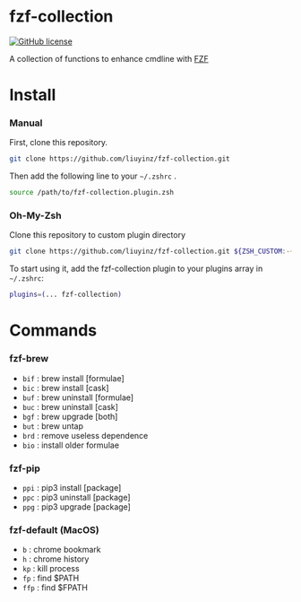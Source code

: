 # fzf-collection
[![GitHub license](https://img.shields.io/github/license/liuyinz/fzf-collection)](https://github.com/liuyinz/fzf-collection/blob/master/LICENSE)

A collection of functions to enhance cmdline with [FZF](https://github.com/junegunn/fzf)

# Install

### Manual

First, clone this repository.

```zsh
git clone https://github.com/liuyinz/fzf-collection.git
```

Then add the following line to your `~/.zshrc` .

```zsh
source /path/to/fzf-collection.plugin.zsh
```

### Oh-My-Zsh

Clone this repository to custom plugin directory

```zsh
git clone https://github.com/liuyinz/fzf-collection.git ${ZSH_CUSTOM:-~/.oh-my-zsh/custom}/plugins/fzf-collection
```

To start using it, add the fzf-collection plugin to your plugins array in `~/.zshrc`:

```zsh
plugins=(... fzf-collection)
```

# Commands

### fzf-brew

- `bif` : brew install [formulae]
- `bic` : brew install [cask]
- `buf` : brew uninstall [formulae]
- `buc` : brew uninstall [cask]
- `bgf` : brew upgrade [both]
- `but` : brew untap
- `brd` : remove useless dependence
- `bio` : install older formulae

### fzf-pip

- `ppi` : pip3 install [package]
- `ppc` : pip3 uninstall [package]
- `ppg` : pip3 upgrade [package]

### fzf-default (MacOS)

- `b` : chrome bookmark
- `h` : chrome history
- `kp` : kill process
- `fp` : find $PATH
- `ffp` : find $FPATH
